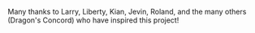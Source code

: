 Many thanks to Larry, Liberty, Kian, Jevin, Roland, and the many others (Dragon's Concord) who have inspired this project!
